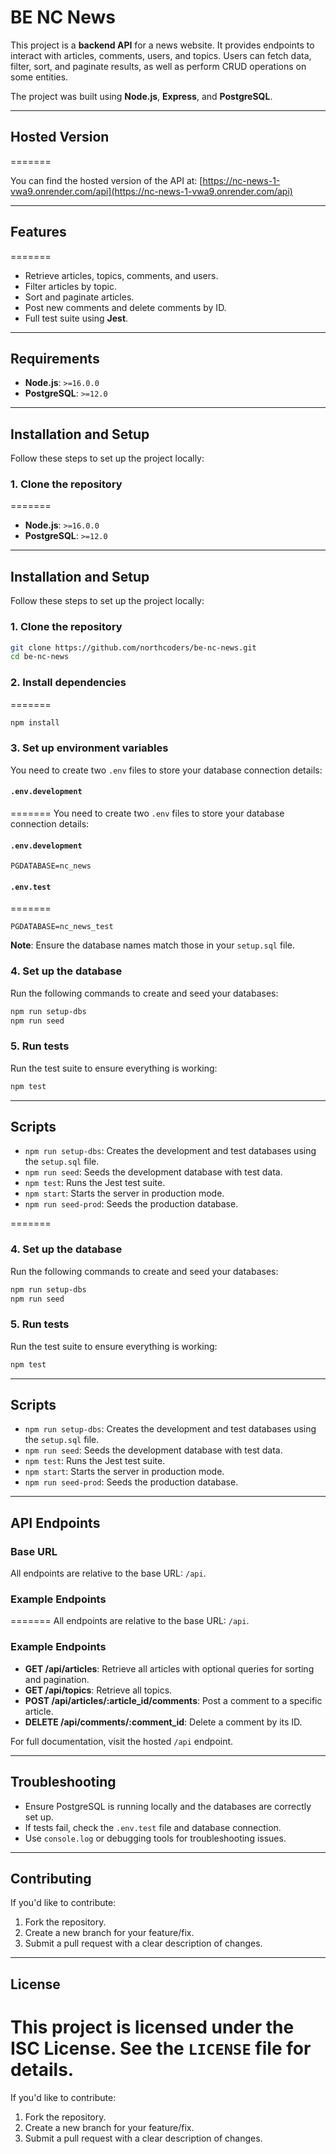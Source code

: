 # BE NC News

This project is a **backend API** for a news website. It provides endpoints to interact with articles, comments, users, and topics. Users can fetch data, filter, sort, and paginate results, as well as perform CRUD operations on some entities.

The project was built using **Node.js**, **Express**, and **PostgreSQL**.

---

## Hosted Version

=======

You can find the hosted version of the API at: [https://nc-news-1-vwa9.onrender.com/api](https://nc-news-1-vwa9.onrender.com/api)

---

## Features

=======

- Retrieve articles, topics, comments, and users.
- Filter articles by topic.
- Sort and paginate articles.
- Post new comments and delete comments by ID.
- Full test suite using **Jest**.

---

## Requirements

- **Node.js**: `>=16.0.0`
- **PostgreSQL**: `>=12.0`

---

## Installation and Setup

Follow these steps to set up the project locally:

### 1. Clone the repository

=======

- **Node.js**: `>=16.0.0`
- **PostgreSQL**: `>=12.0`

---

## Installation and Setup

Follow these steps to set up the project locally:

### 1. Clone the repository

```bash
git clone https://github.com/northcoders/be-nc-news.git
cd be-nc-news
```

### 2. Install dependencies

=======

```bash
npm install
```

### 3. Set up environment variables

You need to create two `.env` files to store your database connection details:

#### `.env.development`

=======
You need to create two `.env` files to store your database connection details:

#### `.env.development`

```
PGDATABASE=nc_news
```

#### `.env.test`

=======

```
PGDATABASE=nc_news_test
```

**Note**: Ensure the database names match those in your `setup.sql` file.

### 4. Set up the database

Run the following commands to create and seed your databases:

```bash
npm run setup-dbs
npm run seed
```

### 5. Run tests

Run the test suite to ensure everything is working:

```bash
npm test
```

---

## Scripts

- `npm run setup-dbs`: Creates the development and test databases using the `setup.sql` file.
- `npm run seed`: Seeds the development database with test data.
- `npm test`: Runs the Jest test suite.
- `npm start`: Starts the server in production mode.
- `npm run seed-prod`: Seeds the production database.

=======

### 4. Set up the database

Run the following commands to create and seed your databases:

```bash
npm run setup-dbs
npm run seed
```

### 5. Run tests

Run the test suite to ensure everything is working:

```bash
npm test
```

---

## Scripts

- `npm run setup-dbs`: Creates the development and test databases using the `setup.sql` file.
- `npm run seed`: Seeds the development database with test data.
- `npm test`: Runs the Jest test suite.
- `npm start`: Starts the server in production mode.
- `npm run seed-prod`: Seeds the production database.

---

## API Endpoints

### Base URL

All endpoints are relative to the base URL: `/api`.

### Example Endpoints

=======
All endpoints are relative to the base URL: `/api`.

### Example Endpoints

- **GET /api/articles**: Retrieve all articles with optional queries for sorting and pagination.
- **GET /api/topics**: Retrieve all topics.
- **POST /api/articles/:article_id/comments**: Post a comment to a specific article.
- **DELETE /api/comments/:comment_id**: Delete a comment by its ID.

For full documentation, visit the hosted `/api` endpoint.

---

## Troubleshooting

- Ensure PostgreSQL is running locally and the databases are correctly set up.
- If tests fail, check the `.env.test` file and database connection.
- Use `console.log` or debugging tools for troubleshooting issues.

---

## Contributing

If you'd like to contribute:

1. Fork the repository.
2. Create a new branch for your feature/fix.
3. Submit a pull request with a clear description of changes.

---

## License

# This project is licensed under the ISC License. See the `LICENSE` file for details.

If you'd like to contribute:

1. Fork the repository.
2. Create a new branch for your feature/fix.
3. Submit a pull request with a clear description of changes.
